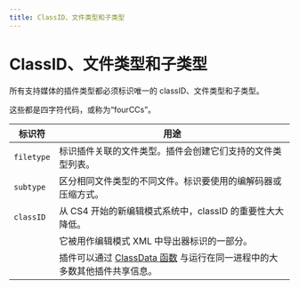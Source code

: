 ```yaml
---
title: ClassID、文件类型和子类型
---
```

# ClassID、文件类型和子类型

所有支持媒体的插件类型都必须标识唯一的 classID、文件类型和子类型。

这些都是四字符代码，或称为“fourCCs”。

| 标识符     |      用途      |
|------------|-------------------------------------------------------------------------------------------------------------------------------------------|
| `filetype` | 标识插件关联的文件类型。插件会创建它们支持的文件类型列表。   |
| `subtype`  | 区分相同文件类型的不同文件。标识要使用的编解码器或压缩方式。        |
| `classID`  | 从 CS4 开始的新编辑模式系统中，classID 的重要性大大降低。    |
|   | 它被用作编辑模式 XML 中导出器标识的一部分。      |
|   | 插件可以通过 [ClassData 函数](../classdata-functions) 与运行在同一进程中的大多数其他插件共享信息。     |
